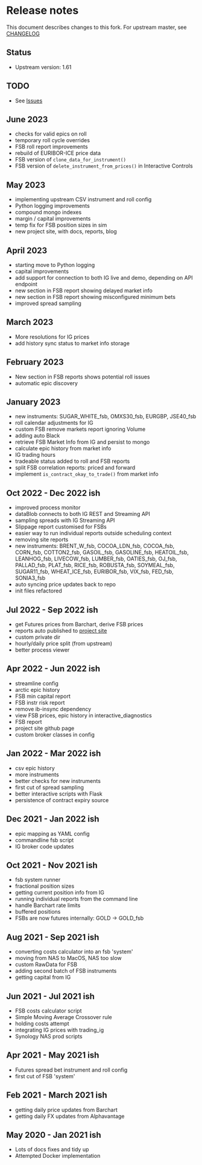 # Release notes

This document describes changes to this fork. For upstream master, see [CHANGELOG](CHANGELOG.md)

## Status
- Upstream version: 1.61

## TODO
- See [Issues](https://github.com/bug-or-feature/pysystemtrade-fsb/issues)

## June 2023
- checks for valid epics on roll
- temporary roll cycle overrides
- FSB roll report improvements
- rebuild of EURIBOR-ICE price data
- FSB version of `clone_data_for_instrument()`
- FSB version of `delete_instrument_from_prices()` in Interactive Controls

## May 2023
- implementing upstream CSV instrument and roll config
- Python logging improvements
- compound mongo indexes
- margin / capital improvements
- temp fix for FSB position sizes in sim
- new project site, with docs, reports, blog

## April 2023
- starting move to Python logging
- capital improvements
- add support for connection to both IG live and demo, depending on API endpoint
- new section in FSB report showing delayed market info
- new section in FSB report showing misconfigured minimum bets
- improved spread sampling

## March 2023
- More resolutions for IG prices
- add history sync status to market info storage

## February 2023
- New section in FSB reports shows potential roll issues
- automatic epic discovery

## January 2023
- new instruments: SUGAR_WHITE_fsb, OMXS30_fsb, EURGBP, JSE40_fsb
- roll calendar adjustments for IG
- custom FSB remove markets report ignoring Volume
- adding auto Black
- retrieve FSB Market Info from IG and persist to mongo
- calculate epic history from market info
- IG trading hours
- tradeable status added to roll and FSB reports
- split FSB correlation reports: priced and forward
- implement `is_contract_okay_to_trade()` from market info

## Oct 2022 - Dec 2022 ish
- improved process monitor
- dataBlob connects to both IG REST and Streaming API
- sampling spreads with IG Streaming API
- Slippage report customised for FSBs
- easier way to run individual reports outside scheduling context
- removing site reports
- new instruments: BRENT_W_fsb, COCOA_LDN_fsb, COCOA_fsb, CORN_fsb, COTTON2_fsb, GASOIL_fsb, GASOLINE_fsb, HEATOIL_fsb, LEANHOG_fsb, LIVECOW_fsb, LUMBER_fsb, OATIES_fsb, OJ_fsb, PALLAD_fsb, PLAT_fsb, RICE_fsb, ROBUSTA_fsb, SOYMEAL_fsb, SUGAR11_fsb, WHEAT_ICE_fsb, EURIBOR_fsb, VIX_fsb, FED_fsb, SONIA3_fsb
- auto syncing price updates back to repo
- init files refactored 

## Jul 2022 - Sep 2022 ish
- get Futures prices from Barchart, derive FSB prices
- reports auto published to [project site](https://bug-or-feature.github.io/pysystemtrade-fsb/reports/)
- custom private dir
- hourly/daily price split (from upstream)
- better process viewer

## Apr 2022 - Jun 2022 ish
- streamline config
- arctic epic history 
- FSB min capital report
- FSB instr risk report
- remove ib-insync dependency
- view FSB prices, epic history in interactive_diagnostics
- FSB report
- project site github page
- custom broker classes in config

## Jan 2022 - Mar 2022 ish
- csv epic history
- more instruments
- better checks for new instruments
- first cut of spread sampling
- better interactive scripts with Flask
- persistence of contract expiry source

## Dec 2021 - Jan 2022 ish
- epic mapping as YAML config
- commandline fsb script
- IG broker code updates

## Oct 2021 - Nov 2021 ish
- fsb system runner
- fractional position sizes
- getting current position info from IG
- running individual reports from the command line
- handle Barchart rate limits
- buffered positions
- FSBs are now futures internally: GOLD -> GOLD_fsb

## Aug 2021 - Sep 2021 ish
- converting costs calculator into an fsb 'system'
- moving from NAS to MacOS, NAS too slow
- custom RawData for FSB
- adding second batch of FSB instruments
- getting capital from IG

## Jun 2021 - Jul 2021 ish
- FSB costs calculator script 
- Simple Moving Average Crossover rule
- holding costs attempt
- integrating IG prices with trading_ig
- Synology NAS prod scripts 

## Apr 2021 - May 2021 ish
- Futures spread bet instrument and roll config 
- first cut of FSB 'system'

## Feb 2021 - March 2021 ish
- getting daily price updates from Barchart
- getting daily FX updates from Alphavantage

## May 2020 - Jan 2021 ish
- Lots of docs fixes and tidy up
- Attempted Docker implementation
